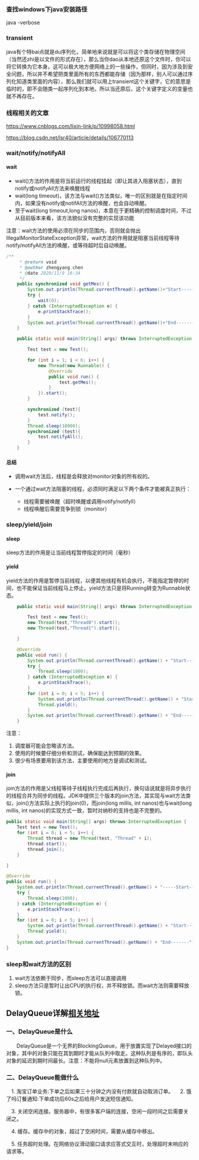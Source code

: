 ### 查找windows下java安装路径

java -verbose

### transient

java有个特bai点就是du序列化，简单地来说就是可以将这个类存储在物理空间（当然还zhi是以文件的形式存在），那么当你dao从本地还原这个文件时，你可以将它转换为它本身。这可以极大地方便网络上的一些操作，但同时，因为涉及到安全问题，所以并不希望把类里面所有的东西都能存储（因为那样，别人可以通过序列化知道类里面的内容），那么我们就可以用上transient这个关键字，它的意思是临时的，即不会随类一起序列化到本地，所以当还原后，这个关键字定义的变量也就不再存在。



### 线程相关的文章 

https://www.cnblogs.com/lixin-link/p/10998058.html

https://blog.csdn.net/lsr40/article/details/106770113

### wait/notify/notifyAll

#### wait

* wait()方法的作用是将当前运行的线程挂起（即让其进入阻塞状态），直到notify或notifyAll方法来唤醒线程
* wait(long timeout)，该方法与wait()方法类似，唯一的区别就是在指定时间内，如果没有notify或notifAll方法的唤醒，也会自动唤醒。
* 至于wait(long timeout,long nanos)，本意在于更精确的控制调度时间，不过从目前版本来看，该方法貌似没有完整的实现该功能

注意：wait方法的使用必须在同步的范围内，否则就会抛出IllegalMonitorStateException异常，wait方法的作用就是阻塞当前线程等待notify/notifyAll方法的唤醒，或等待超时后自动唤醒。 

```java
/**
     * @return void
     * @author zhengyang.chen
     * @date 2020/11/9 16:34
     */
    public synchronized void getMes() {
        System.out.println(Thread.currentThread().getName()+"Start-----");
        try {
            wait(0);
        } catch (InterruptedException e) {
            e.printStackTrace();
        }
        System.out.println(Thread.currentThread().getName()+"End-------");
    }

    public static void main(String[] args) throws InterruptedException {

        Test test = new Test();

        for (int i = 1; i < 6; i++) {
            new Thread(new Runnable() {
                @Override
                public void run() {
                    test.getMes();
                }
            }).start();
        }

        synchronized (test){
            test.notify();
        }
        Thread.sleep(10000);
        synchronized (test){
            test.notifyAll();
        }
    }
```

#### 总结

* 调用wait方法后，线程是会释放对monitor对象的所有权的。

* 一个通过wait方法阻塞的线程，必须同时满足以下两个条件才能被真正执行：

  * 线程需要被唤醒（超时唤醒或调用notify/notifyll）
  * 线程唤醒后需要竞争到锁（monitor）

  

### sleep/yield/join

#### sleep

sleep方法的作用是让当前线程暂停指定的时间（毫秒）



#### yield

yield方法的作用是暂停当前线程，以便其他线程有机会执行，不能指定暂停的时间，也不能保证当前线程马上停止。yield方法只是将Running转变为Runnable状态。

```java
    public static void main(String[] args) throws InterruptedException {

        Test test = new Test();
        new Thread(test,"Thread0").start();
        new Thread(test,"Thread1").start();

    }

    @Override
    public void run() {
        System.out.println(Thread.currentThread().getName() + "Start-----");
        try {
            Thread.sleep(1000);
        } catch (InterruptedException e) {
            e.printStackTrace();
        }
        for (int i = 0; i < 5; i++) {
            System.out.println(Thread.currentThread().getName() + "Start-----"+i);
            Thread.yield();
        }
        System.out.println(Thread.currentThread().getName() + "End-------");
    }
```

注意：

1. 调度器可能会忽略该方法。
2. 使用的时候要仔细分析和测试，确保能达到预期的效果。
3. 很少有场景要用到该方法，主要使用的地方是调试和测试。

#### join

join方法的作用是父线程等待子线程执行完成后再执行，换句话说就是将异步执行的线程合并为同步的线程。JDK中提供三个版本的join方法，其实现与wait方法类似，join()方法实际上执行的join(0)，而join(long millis, int nanos)也与wait(long millis, int nanos)的实现方式一致，暂时对纳秒的支持也是不完整的。

```java
public static void main(String[] args) throws InterruptedException {
    Test test = new Test();
    for (int i = 0; i < 5; i++) {
        Thread thread = new Thread(test, "Thread" + i);
        thread.start();
        thread.join();
    }

}

@Override
public void run() {
    System.out.println(Thread.currentThread().getName() + "-----Start-----");
    try {
        Thread.sleep(1000);
    } catch (InterruptedException e) {
        e.printStackTrace();
    }
    for (int i = 0; i < 5; i++) {
        System.out.println(Thread.currentThread().getName() + "Start-----"+i);
        Thread.yield();
    }
    System.out.println(Thread.currentThread().getName() + "End-------");
}
```

### sleep和wait方法的区别

1. wait方法依赖于同步，而sleep方法可以直接调用
2. sleep方法只是暂时让出CPU的执行权，并不释放锁。而wait方法则需要释放锁。



## DelayQueue详解[相关地址](https://www.cnblogs.com/myseries/p/10944211.html)



### 一、DelayQueue是什么

　　DelayQueue是一个无界的BlockingQueue，用于放置实现了Delayed接口的对象，其中的对象只能在其到期时才能从队列中取走。这种队列是有序的，即队头对象的延迟到期时间最长。注意：不能将null元素放置到这种队列中。

### 二、DelayQueue能做什么

　1. 淘宝订单业务:下单之后如果三十分钟之内没有付款就自动取消订单。 
　2. 饿了吗订餐通知:下单成功后60s之后给用户发送短信通知。

　3. 关闭空闲连接。服务器中，有很多客户端的连接，空闲一段时间之后需要关闭之。

　4. 缓存。缓存中的对象，超过了空闲时间，需要从缓存中移出。

　5. 任务超时处理。在网络协议滑动窗口请求应答式交互时，处理超时未响应的请求等。



